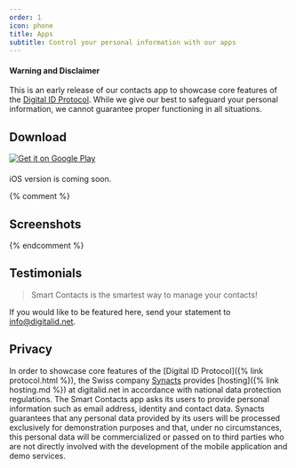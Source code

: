 ```yaml
---
order: 1
icon: phone
title: Apps
subtitle: Control your personal information with our apps
---
```


<div class="alert alert-warning">
    <h4>Warning and Disclaimer</h4>
    <p>This is an early release of our contacts app to showcase core features of the <a href="{% link protocol.html %}">Digital ID Protocol</a>. While we give our best to safeguard your personal information, we cannot guarantee proper functioning in all situations.</p>
</div>

## Download

<p><a href="https://play.google.com/store/apps/details?id=net.digitalid.smartcontacts" target="_blank"><img id="appstore-icon" alt="Get it on Google Play" src="https://play.google.com/intl/en_us/badges/images/generic/en_badge_web_generic.png"></a></p>
<p style="margin-top: 20px;">iOS version is coming soon.</p>

{% comment %}
## Screenshots
{% endcomment %}

## Testimonials

> Smart Contacts is the smartest way to manage your contacts!

If you would like to be featured here, send your statement to [info@digitalid.net](mailto:info@digitalid.net).

## Privacy

In order to showcase core features of the [Digital ID Protocol]({% link protocol.html %}), the Swiss company [Synacts](https://www.synacts.com) provides [hosting]({% link hosting.md %}) at digitalid.net in accordance with national data protection regulations.
The Smart Contacts app asks its users to provide personal information such as email address, identity and contact data.
Synacts guarantees that any personal data provided by its users will be processed exclusively for demonstration purposes and that, under no circumstances, this personal data will be commercialized or passed on to third parties who are not directly involved with the development of the mobile application and demo services.
